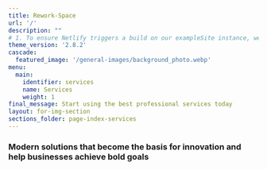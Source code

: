 ```yaml
---
title: Rework-Space
url: '/'
description: ""
# 1. To ensure Netlify triggers a build on our exampleSite instance, we need to change a file in the exampleSite directory.
theme_version: '2.8.2'
cascade:
  featured_image: '/general-images/background_photo.webp'
menu:
  main:
    identifier: services
    name: Services
    weight: 1
final_message: Start using the best professional services today
layout: for-img-section
sections_folder: page-index-services
---
```


### Modern solutions that become the basis for innovation and help businesses achieve bold goals
